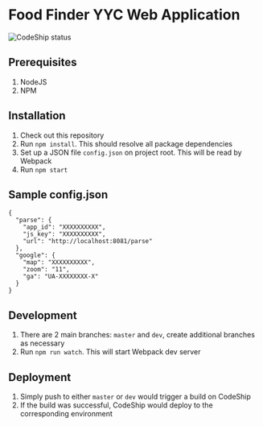 Food Finder YYC Web Application
===

![CodeShip status](https://app.codeship.com/projects/1eba5be0-18b2-0135-1f80-7aae1ad91a87/status)

Prerequisites
---

1. NodeJS
1. NPM

Installation
---

1. Check out this repository
1. Run `npm install`. This should resolve all package dependencies
1. Set up a JSON file `config.json` on project root. This will be read by Webpack
1. Run `npm start`

Sample config.json
---

```
{
  "parse": {
    "app_id": "XXXXXXXXXX",
    "js_key": "XXXXXXXXXX",
    "url": "http://localhost:8081/parse"
  },
  "google": {
    "map": "XXXXXXXXXX",
    "zoom": "11",
    "ga": "UA-XXXXXXXX-X"
  }
}

```

Development
---
1. There are 2 main branches: `master` and `dev`, create additional branches as necessary
1. Run `npm run watch`. This will start Webpack dev server

Deployment
---
1. Simply push to either `master` or `dev` would trigger a build on CodeShip
1. If the build was successful, CodeShip would deploy to the corresponding environment
